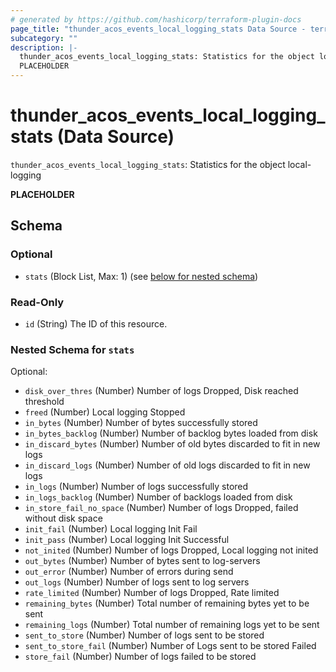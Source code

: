 ```yaml
---
# generated by https://github.com/hashicorp/terraform-plugin-docs
page_title: "thunder_acos_events_local_logging_stats Data Source - terraform-provider-thunder"
subcategory: ""
description: |-
  thunder_acos_events_local_logging_stats: Statistics for the object local-logging
  PLACEHOLDER
---
```


# thunder_acos_events_local_logging_stats (Data Source)

`thunder_acos_events_local_logging_stats`: Statistics for the object local-logging

__PLACEHOLDER__



<!-- schema generated by tfplugindocs -->
## Schema

### Optional

- `stats` (Block List, Max: 1) (see [below for nested schema](#nestedblock--stats))

### Read-Only

- `id` (String) The ID of this resource.

<a id="nestedblock--stats"></a>
### Nested Schema for `stats`

Optional:

- `disk_over_thres` (Number) Number of logs Dropped, Disk reached threshold
- `freed` (Number) Local logging Stopped
- `in_bytes` (Number) Number of bytes successfully stored
- `in_bytes_backlog` (Number) Number of backlog bytes loaded from disk
- `in_discard_bytes` (Number) Number of old bytes discarded to fit in new logs
- `in_discard_logs` (Number) Number of old logs discarded to fit in new logs
- `in_logs` (Number) Number of logs successfully stored
- `in_logs_backlog` (Number) Number of backlogs loaded from disk
- `in_store_fail_no_space` (Number) Number of logs Dropped, failed without disk space
- `init_fail` (Number) Local logging Init Fail
- `init_pass` (Number) Local logging Init Successful
- `not_inited` (Number) Number of logs Dropped, Local logging not inited
- `out_bytes` (Number) Number of bytes sent to log-servers
- `out_error` (Number) Number of errors during send
- `out_logs` (Number) Number of logs sent to log servers
- `rate_limited` (Number) Number of logs Dropped, Rate limited
- `remaining_bytes` (Number) Total number of remaining bytes yet to be sent
- `remaining_logs` (Number) Total number of remaining logs yet to be sent
- `sent_to_store` (Number) Number of logs sent to be stored
- `sent_to_store_fail` (Number) Number of Logs sent to be stored Failed
- `store_fail` (Number) Number of logs failed to be stored


